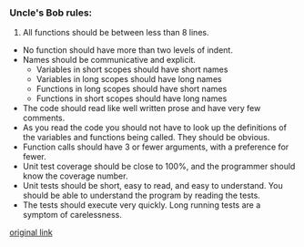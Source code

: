 ### Uncle's Bob rules:
1. All functions should be between less than 8 lines.
- No function should have more than two levels of indent.
- Names should be communicative and explicit.
    - Variables in short scopes should have short names
    - Variables in long scopes should have long names
    - Functions in long scopes should have short names
    - Functions in short scopes should have long names
- The code should read like well written prose and have very few comments.
- As you read the code you should not have to look up the definitions of the variables and functions being called. They should be obvious.
- Function calls should have 3 or fewer arguments, with a preference for fewer.
- Unit test coverage should be close to 100%, and the programmer should know the coverage number.
- Unit tests should be short, easy to read, and easy to understand. You should be able to understand the program by reading the tests.
- The tests should execute very quickly. Long running tests are a symptom of carelessness.

[original link](http://programmers.stackexchange.com/a/65500)
